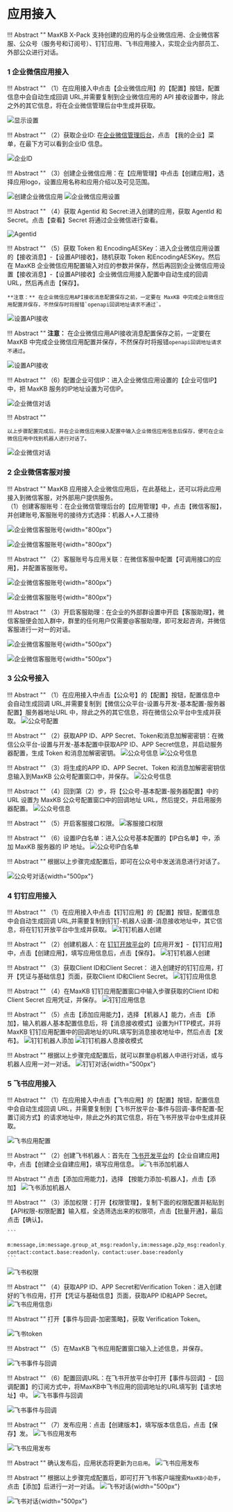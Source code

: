 # 应用接入


!!! Abstract "" 
    MaxKB X-Pack 支持创建的应用的与企业微信应用、企业微信客服、公众号（服务号和订阅号）、钉钉应用、飞书应用接入，实现企业内部员工、外部公众进行对话。
    
### 1 企业微信应用接入

!!! Abstract ""
    （1）在应用接入中点击【企业微信应用】的【配置】按钮，配置信息中会自动生成回调 URL,并需要复制到企业微信应用的 API 接收设置中，除此之外的其它信息，将在企业微信管理后台中生成并获取。 

![显示设置](../../img/app/ent_wechat_setting.png)

!!! Abstract ""
    （2）获取企业ID: 在[企业微信管理后台](https://work.weixin.qq.com/wework_admin/frame#apps)，点击 【我的企业】菜单，在最下方可以看到企业ID 信息。

![企业ID](../../img/app/enterprise_id.png)

!!! Abstract "" 
    （3）创建企业微信应用：在【应用管理】中点击【创建应用】，选择应用logo，设置应用名称和应用介绍以及可见范围。

![创建企业微信应用](../../img/app/create_robot.png)
![企业微信应用设置](../../img/app/robot_info.png)

!!! Abstract ""
    （4）获取 Agentid 和 Secret:进入创建的应用，获取 AgentId 和 Secret。点击【查看】Secret 将通过企业微信进行查看。 

![Agentid](../../img/app/Agentid.png)

!!! Abstract ""
    （5）获取 Token 和 EncodingAESKey：进入企业微信应用设置的【接收消息】-【设置API接收】，随机获取 Token 和EncodingAESKey。然后在 MaxKB 企业微信应用配置输入对应的参数并保存，然后再回到企业微信应用设置【接收消息】-【设置API接收】企业微信应用接入配置中自动生成的回调 URL，然后再点击【保存】。

    **注意：** 在企业微信应用API接收消息配置保存之前，一定要在 MaxKB 中完成企业微信应用配置并保存，不然保存时将报错`openapi回调地址请求不通过`。

![设置API接收](../../img/app/recmsg_api.png)


!!! Abstract ""
    **注意：** 在企业微信应用API接收消息配置保存之前，一定要在 MaxKB 中完成企业微信应用配置并保存，不然保存时将报错`openapi回调地址请求不通过`。

![设置API接收](../../img/app/recmsg_api_setting.png)



!!! Abstract ""
    （6）配置企业可信IP：进入企业微信应用设置的【企业可信IP】中，把 MaxKB 服务的IP地址设置为可信IP。

![企业微信对话](../../img/app/creditable_ip.png)  

!!! Abstract "" 

    以上步骤配置完成后，并在企业微信应用接入配置中输入企业微信应用信息后保存，便可在企业微信应用中找到机器人进行对话了。

![企业微信对话](../../img/app/enter_wechat_dialog.png)

### 2 企业微信客服对接
    
!!! Abstract ""
    MaxKB 应用接入企业微信应用后，在此基础上，还可以将此应用接入到微信客服，对外部用户提供服务。   
    （1）创建客服账号：在企业微信管理后台的【应用管理】中，点击【微信客服】，并创建账号,客服账号的接待方式选择：机器人+人工接待

![企业微信客服账号](../../img/app/weichat_customservice.png){width="800px"}

![企业微信客服账号](../../img/app/create_cs_account.png){width="800px"}

!!! Abstract ""
    （2）客服账号与应用关联：在微信客服中配置【可调用接口的应用】，并配置客服账号。

![企业微信客服账号](../../img/app/cs_app.png){width="800px"}

![企业微信客服账号](../../img/app/config_cs_account.png){width="800px"}

!!! Abstract ""
    （3）开启客服助理：在企业的外部群设置中开启【客服助理】，微信客服便会加入群中，群里的任何用户仅需要@客服助理，即可发起咨询，并微信客服进行一对一的对话。

![企业微信客服账号](../../img/app/enable_cs.png){width="500px"}

![企业微信客服账号](../../img/app/dialog_cs.png){width="500px"}

### 3 公众号接入

!!! Abstract "" 
    （1）在应用接入中点击【公众号】的【配置】按钮，配置信息中会自动生成回调 URL,并需要复制到【微信公众平台-设置与开发-基本配置-服务器配置】服务器地址URL 中，除此之外的其它信息，将在微信公众平台中生成并获取。
![公众号配置](../../img/app/public_account_setting_empty.png)

!!! Abstract "" 
    （2）获取APP ID、APP Secret、Token和消息加解密密钥：在微信公众平台-设置与开发-基本配置中获取APP ID、APP Secret信息，并启动服务器配置，生成 Token 和消息加解密密钥。
![公众号信息](../../img/app/public_account_basicinfo.png)
![公众号信息](../../img/app/public_account_setting1.png)

!!! Abstract "" 
    （3）将生成的APP ID、APP Secret、Token 和消息加解密密钥信息输入到MaxKB 公众号配置窗口中，并保存。
![公众号信息](../../img/app/public_account_setting2.png)

!!! Abstract "" 
    （4）回到第（2）步，将【公众号-基本配置-服务器配置】中的 URL 设置为 MaxKB 公众号配置窗口中的回调地址 URL，然后提交，并启用服务器配置。
![公众号信息](../../img/app/public_account_setting_url.png)

!!! Abstract "" 
    （5）开启客服接口权限。
![客服接口权限](../../img/app/public_account_enable_api.png)

!!! Abstract "" 
    （6）设置IP白名单：进入公众号基本配置的【IP白名单】中，添加 MaxKB 服务器的 IP 地址。
![公众号IP白名单](../../img/app/public_account_ip.png)

!!! Abstract "" 
    根据以上步骤完成配置后，即可在公众号中发送消息进行对话了。

![公众号对话](../../img/app/public_account_dialog.jpeg){width="500px"}


### 4 钉钉应用接入

!!! Abstract ""
    （1）在应用接入中点击【钉钉应用】的【配置】按钮，配置信息中会自动生成回调 URL,并需要复制到钉钉-机器人设置-消息接收地址中，其它信息，将在钉钉开放平台中生成并获取。
![钉钉机器人创建](../../img/app/dingding_setting.png)

!!! Abstract ""
    （2）创建机器人：在 [钉钉开放平台](https://open-dev.dingtalk.com/)的【应用开发】-【钉钉应用】中，点击【创建应用】，填写应用信息后，点击【保存】。
![钉钉机器人创建](../../img/app/dingding_robot_create.png)

!!! Abstract ""
    （3）获取Client ID和Client Secret： 进入创建好的钉钉应用，打开【凭证与基础信息】页面，获取Client ID和Client Secret。
![钉钉应用信息](../../img/app/dingding_info.png)

!!! Abstract ""
    （4）在MaxKB 钉钉应用配置窗口中输入步骤获取的Client ID和Client Secret 应用凭证，并保存。
![钉钉应用信息](../../img/app/dingding_setting2.png)

!!! Abstract ""
    （5）点击【添加应用能力】，选择 【机器人】能力，点击 【添加】，输入机器人基本配置信息后，将【消息接收模式】设置为HTTP模式，并将 MaxKB 钉钉应用配置中的回调地址的URL填写到消息接收地址中，然后点击【发布】。
![钉钉机器人添加](../../img/app/dingding_robot_add.png)
![钉钉机器人息接收模式](../../img/app/dingding_msg_recvmode.png)

!!! Abstract ""
    根据以上步骤完成配置后，就可以群里@机器人中进行对话，或与机器人应用一对一对话。
![钉钉对话](../../img/app/dingding_dialog.jpeg){width="500px"}

### 5 飞书应用接入

!!! Abstract ""
    （1）在应用接入中点击【飞书应用】的【配置】按钮，配置信息中会自动生成回调 URL，并需要复制到【飞书开放平台-事件与回调-事件配置-配置订阅方式】的请求地址中，除此之外的其它信息，将在飞书开放平台中生成并获取。

![飞书应用配置](../../img/app/feishu_setting.png)

!!! Abstract ""
    （2）创建飞书机器人：首先在 [飞书开发平台](https://open.feishu.cn/app/)的【企业自建应用】中，点击【创建企业自建应用】，填写应用信息。
![飞书添加机器人](../../img/app/feishu_create_app.png)

!!! Abstract ""
    点击【添加应用能力】，选择 【按能力添加-机器人】，点击【添加】
![飞书添加机器人](../../img/app/feishu_add_robot.png)

!!! Abstract ""
    （3）添加权限：打开【权限管理】，复制下面的权限配置并粘贴到【API权限-权限配置】输入框，全选筛选出来的权限项，点击【批量开通】，最后点击【确认】。

    ```
     m:message,im:message.group_at_msg:readonly,im:message.p2p_msg:readonly,im:message:send_as_bot,im:resource, contact:contact.base:readonly，contact:user.base:readonly
    ```

![飞书权限](../../img/app/feishu_app_auth.png)

!!! Abstract ""
    （4）获取APP ID、APP Secret和Verification Token：进入创建好的飞书应用，打开【凭证与基础信息】页面，获取APP ID和APP Secret。
![飞书应用信息i](../../img/app/feishu_app_info.png)


!!! Abstract ""
    打开【事件与回调-加密策略】，获取 Verification Token。

![飞书token](../../img/app/feishu_verify_token.png)

!!! Abstract ""
    （5）在MaxKB 飞书应用配置窗口输入上述信息，并保存。

![飞书事件与回调](../../img/app/maxkb_feishu_config.png)


!!! Abstract ""
    （6）配置回调URL：在飞书开放平台中打开【事件与回调】-【回调配置】的订阅方式中，将MaxKB中飞书应用的回调地址的URL填写到【请求地址】中。
![飞书事件与回调](../../img/app/feishu_event_config1.png)

![飞书事件与回调](../../img/app/feishu_event_config2.png)


!!! Abstract ""
    （7）发布应用：点击【创建版本】，填写版本信息后，点击【保存】发。
![飞书应用发布](../../img/app/feishu_app_create1.png)

![飞书应用发布](../../img/app/feishu_app_create2.png)

!!! Abstract ""
    确认发布后，应用状态将更新为`已启用`。
![飞书应用发布](../../img/app/feishu_app_enabled.png)

!!! Abstract ""
    根据以上步骤完成配置后，即可打开飞书客户端搜索`MaxKB小助手`，点击【添加】后进行一对一对话。
![飞书对话](../../img/app/feishu_app_search.jpg){width="500px"}

![飞书对话](../../img/app/feishu_dialog.jpeg){width="500px"}
